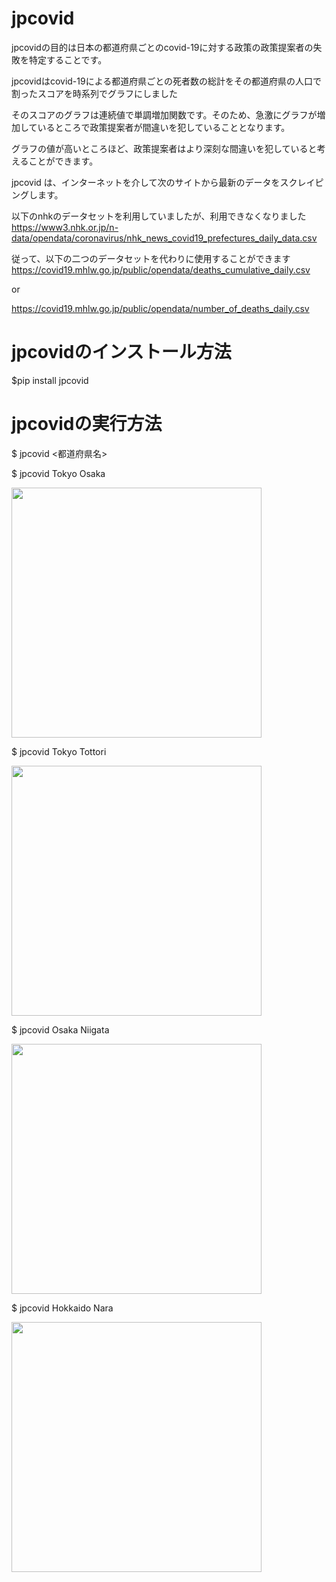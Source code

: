 # jpcovid

jpcovidの目的は日本の都道府県ごとのcovid-19に対する政策の政策提案者の失敗を特定することです。

jpcovidはcovid-19による都道府県ごとの死者数の総計をその都道府県の人口で割ったスコアを時系列でグラフにしました

そのスコアのグラフは連続値で単調増加関数です。そのため、急激にグラフが増加しているところで政策提案者が間違いを犯していることとなります。

グラフの値が高いところほど、政策提案者はより深刻な間違いを犯していると考えることができます。

jpcovid は、インターネットを介して次のサイトから最新のデータをスクレイピングします。

以下のnhkのデータセットを利用していましたが、利用できなくなりました
https://www3.nhk.or.jp/n-data/opendata/coronavirus/nhk_news_covid19_prefectures_daily_data.csv


従って、以下の二つのデータセットを代わりに使用することができます
https://covid19.mhlw.go.jp/public/opendata/deaths_cumulative_daily.csv

or

https://covid19.mhlw.go.jp/public/opendata/number_of_deaths_daily.csv




# jpcovidのインストール方法
$pip install jpcovid

# jpcovidの実行方法
$ jpcovid <都道府県名>

$ jpcovid Tokyo Osaka

<img src="tokyo_osaka.png" width="400">

$ jpcovid Tokyo Tottori

<img src="tokyo_tottori.png" width="400">

$ jpcovid Osaka Niigata

<img src="osaka_niigata.png" width="400">

$ jpcovid Hokkaido Nara

<img src="hokkaido_nara.png" width="400">
